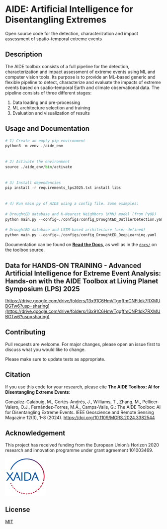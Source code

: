 # AIDE: Artificial Intelligence for Disentangling Extremes
Open source code for the detection, characterization and impact assessment of spatio-temporal extreme events

## Description
The AIDE toolbox consists of a full pipeline for the detection, characterization and impact assessment of extreme events using ML and computer vision tools. Its purpose is to provide an ML-based generic and flexible pipeline to detect, characterize and evaluate the impacts of extreme events based on spatio-temporal Earth and climate observational data. The pipeline consists of three different stages:

1) Data loading and pre-processing
2) ML architecture selection and training
3) Evaluation and visualization of results

## Usage and Documentation
```python
# 1) Create an empty pip environment
python3 -m venv ./aide_env 


# 2) Activate the environment
source ./aide_env/bin/activate


# 3) Install dependencies
pip install -r requirements_lps2025.txt install libs


# 4) Run main.py of AIDE using a config file. Some examples:

# DroughtED database and K-Nearest Neighbors (KNN) model (from PyOD) 
python main.py --config=./configs/config_DroughtED_OutlierDetection.yaml

# DroughtED database and LSTM-based architecture (user-defined) 
python main.py --config=./configs/config_DroughtED_DeepLearning.yaml
```

Documentation can be found on [**Read the Docs**](http://aidextremes.readthedocs.org/en/latest), as well as in the [`docs/`](https://github.com/IPL-UV/AIDE/tree/main/docs) on the toolbox source.

## Data for HANDS-ON TRAINING - Advanced Artificial Intelligence for Extreme Event Analysis: Hands-on with the AIDE Toolbox at Living Planet Symposium (LPS) 2025
[https://drive.google.com/drive/folders/13x91C6HmVTgqffmCNFtldk7RXMUBGTw6?usp=sharing](https://drive.google.com/drive/folders/13x91C6HmVTgqffmCNFtldk7RXMUBGTw6?usp=sharing)

## Contributing
Pull requests are welcome. For major changes, please open an issue first to discuss what you would like to change.

Please make sure to update tests as appropriate.

## Citation
If you use this code for your research, please cite **The AIDE Toolbox: AI for Disentangling Extreme Events**:

Gonzalez-Calabuig, M., Cortés-Andrés, J., Williams, T., Zhang, M., Pellicer-Valero, O.J., Fernández-Torres, M.Á., Camps-Valls, G.: The AIDE Toolbox: AI for Disentangling Extreme Events. IEEE Geoscience and Remote Sensing Magazine 12(3), 1–8 (2024). https://doi.org/10.1109/MGRS.2024.3382544

## Acknowledgement
This project has received funding from the European Union’s Horizon 2020 research and innovation programme under grant agreement 101003469.

[<img src="AIDE/tutorials/imgs/xaida_logo.png" width="130" />](AIDE/tutorials/imgs/xaida_logo.png)

## License
[MIT](https://choosealicense.com/licenses/mit/)
